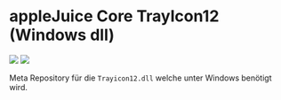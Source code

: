 # appleJuice Core TrayIcon12 (Windows dll)

![](https://img.shields.io/github/release/applejuicenetz/core-trayicon.svg)
![](https://img.shields.io/github/downloads/applejuicenetz/core-trayicon/total)

Meta Repository für die `Trayicon12.dll` welche unter Windows benötigt wird.
